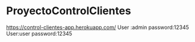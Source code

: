 # ProyectoControlClientes
https://control-clientes-app.herokuapp.com/
User :admin
password:12345
User:user
password:12345
